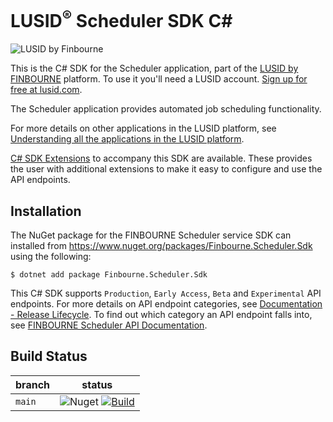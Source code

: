 # LUSID<sup>®</sup> Scheduler SDK C#
![LUSID by Finbourne](https://content.finbourne.com/LUSID_repo.png)

This is the C# SDK for the Scheduler application, part of the [LUSID by FINBOURNE](https://www.finbourne.com/lusid-technology) platform. To use it you'll need a LUSID account. [Sign up for free at lusid.com](https://www.lusid.com/app/signup).

The Scheduler application provides automated job scheduling functionality.

For more details on other applications in the LUSID platform, see [Understanding all the applications in the LUSID platform](https://support.lusid.com/knowledgebase/article/KA-01787/en-us).

[C# SDK Extensions](https://github.com/finbourne/scheduler-sdk-extensions-csharp) to accompany this SDK are available. These provides the user with additional extensions to make it easy to configure and use the API endpoints.

## Installation

The NuGet package for the FINBOURNE Scheduler service SDK can installed from https://www.nuget.org/packages/Finbourne.Scheduler.Sdk using the following:

```
$ dotnet add package Finbourne.Scheduler.Sdk
```

This C# SDK supports `Production`, `Early Access`, `Beta` and `Experimental` API endpoints. For more details on API endpoint categories, see [Documentation - Release Lifecycle](https://www.lusid.com/app/resources/documentation/lifecycle). To find out which category an API endpoint falls into, see [FINBOURNE Scheduler API Documentation](https://www.lusid.com/scheduler2/swagger/index.html).

## Build Status 

| branch | status |
| --- | --- |
| `main` |  ![Nuget](https://img.shields.io/nuget/v/Finbourne.Scheduler.Sdk?color=blue) [![Build](https://github.com/finbourne/scheduler-sdk-csharp/actions/workflows/build.yaml/badge.svg?branch=main)](https://github.com/finbourne/scheduler-sdk-csharp/actions/workflows/build.yaml) |
